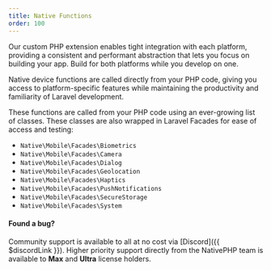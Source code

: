 ```yaml
---
title: Native Functions
order: 100
---
```


Our custom PHP extension enables tight integration with each platform, providing a consistent and performant abstraction
that lets you focus on building your app. Build for both platforms while you develop on one.

Native device functions are called directly from your PHP code, giving you access to platform-specific features while
maintaining the productivity and familiarity of Laravel development.

These functions are called from your PHP code using an ever-growing list of classes. These classes are also wrapped in
Laravel Facades for ease of access and testing:

- `Native\Mobile\Facades\Biometrics`
- `Native\Mobile\Facades\Camera`
- `Native\Mobile\Facades\Dialog`
- `Native\Mobile\Facades\Geolocation`
- `Native\Mobile\Facades\Haptics`
- `Native\Mobile\Facades\PushNotifications`
- `Native\Mobile\Facades\SecureStorage`
- `Native\Mobile\Facades\System`

<aside class="relative z-0 mt-5 overflow-hidden rounded-2xl bg-pink-50 px-5 ring-1 ring-black/5 dark:bg-pink-600/10">

#### Found a bug?

Community support is available to all at no cost via [Discord]({{ $discordLink }}). Higher priority support directly from the
NativePHP team is available to **Max** and **Ultra** license holders.

</aside>
